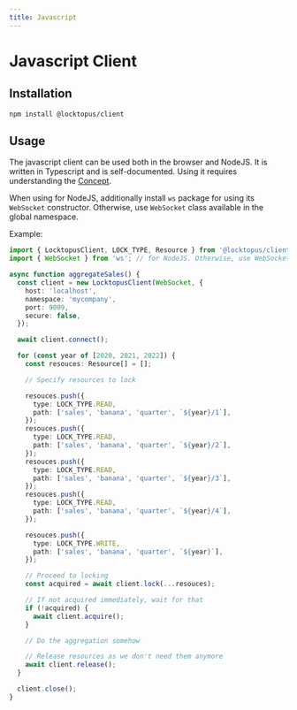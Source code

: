 ```yaml
---
title: Javascript
---
```


# Javascript Client

## Installation

```
npm install @locktopus/client
```

## Usage

The javascript client can be used both in the browser and NodeJS. It is written in Typescript and is self-documented.
Using it requires understanding the [Concept](../concept.md).

When using for NodeJS, additionally install `ws` package for using its `WebSocket` constructor. Otherwise, use `WebSocket` class available in the global namespace.

Example:

```ts
import { LocktopusClient, LOCK_TYPE, Resource } from '@locktopus/client';
import { WebSocket } from 'ws'; // for NodeJS. Otherwise, use WebSocket class from DOM lib (available in the global namespace)

async function aggregateSales() {
  const client = new LocktopusClient(WebSocket, {
    host: 'localhost',
    namespace: 'mycompany',
    port: 9009,
    secure: false,
  });

  await client.connect();

  for (const year of [2020, 2021, 2022]) {
    const resouces: Resource[] = [];

    // Specify resources to lock

    resouces.push({
      type: LOCK_TYPE.READ,
      path: ['sales', 'banana', 'quarter', `${year}/1`],
    });
    resouces.push({
      type: LOCK_TYPE.READ,
      path: ['sales', 'banana', 'quarter', `${year}/2`],
    });
    resouces.push({
      type: LOCK_TYPE.READ,
      path: ['sales', 'banana', 'quarter', `${year}/3`],
    });
    resouces.push({
      type: LOCK_TYPE.READ,
      path: ['sales', 'banana', 'quarter', `${year}/4`],
    });

    resouces.push({
      type: LOCK_TYPE.WRITE,
      path: ['sales', 'banana', 'quarter', `${year}`],
    });

    // Proceed to locking
    const acquired = await client.lock(...resouces);

    // If not acquired immediately, wait for that
    if (!acquired) {
      await client.acquire();
    }

    // Do the aggregation somehow

    // Release resources as we don't need them anymore
    await client.release();
  }

  client.close();
}
```
